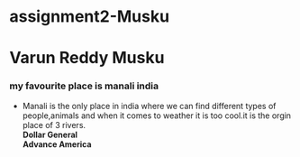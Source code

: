 # assignment2-Musku

# Varun Reddy Musku

### my favourite place is manali  india
- Manali is the only place in india where we can find different types of people,animals and when it comes to weather it is too cool.it is the orgin place of 3 rivers. <br>
**Dollar General** <br>
**Advance America**

